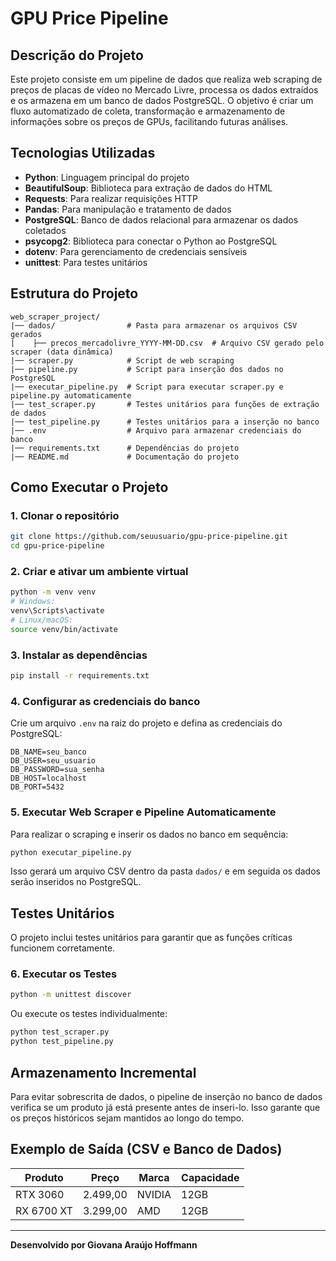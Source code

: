 # GPU Price Pipeline

## Descrição do Projeto
Este projeto consiste em um pipeline de dados que realiza web scraping de preços de placas de vídeo no Mercado Livre, processa os dados extraídos e os armazena em um banco de dados PostgreSQL. O objetivo é criar um fluxo automatizado de coleta, transformação e armazenamento de informações sobre os preços de GPUs, facilitando futuras análises.

## Tecnologias Utilizadas
- **Python**: Linguagem principal do projeto
- **BeautifulSoup**: Biblioteca para extração de dados do HTML
- **Requests**: Para realizar requisições HTTP
- **Pandas**: Para manipulação e tratamento de dados
- **PostgreSQL**: Banco de dados relacional para armazenar os dados coletados
- **psycopg2**: Biblioteca para conectar o Python ao PostgreSQL
- **dotenv**: Para gerenciamento de credenciais sensíveis
- **unittest**: Para testes unitários

## Estrutura do Projeto
```
web_scraper_project/
|── dados/                # Pasta para armazenar os arquivos CSV gerados
|    ├── precos_mercadolivre_YYYY-MM-DD.csv  # Arquivo CSV gerado pelo scraper (data dinâmica)
|── scraper.py            # Script de web scraping
|── pipeline.py           # Script para inserção dos dados no PostgreSQL
|── executar_pipeline.py  # Script para executar scraper.py e pipeline.py automaticamente
|── test_scraper.py       # Testes unitários para funções de extração de dados
|── test_pipeline.py      # Testes unitários para a inserção no banco
|── .env                  # Arquivo para armazenar credenciais do banco
|── requirements.txt      # Dependências do projeto
|── README.md             # Documentação do projeto
```

## Como Executar o Projeto
### 1. Clonar o repositório
```bash
git clone https://github.com/seuusuario/gpu-price-pipeline.git
cd gpu-price-pipeline
```

### 2. Criar e ativar um ambiente virtual
```bash
python -m venv venv
# Windows:
venv\Scripts\activate
# Linux/macOS:
source venv/bin/activate
```

### 3. Instalar as dependências
```bash
pip install -r requirements.txt
```

### 4. Configurar as credenciais do banco
Crie um arquivo `.env` na raiz do projeto e defina as credenciais do PostgreSQL:
```
DB_NAME=seu_banco
DB_USER=seu_usuario
DB_PASSWORD=sua_senha
DB_HOST=localhost
DB_PORT=5432
```

### 5. Executar Web Scraper e Pipeline Automaticamente
Para realizar o scraping e inserir os dados no banco em sequência:
```bash
python executar_pipeline.py
```
Isso gerará um arquivo CSV dentro da pasta `dados/` e em seguida os dados serão inseridos no PostgreSQL.

## Testes Unitários
O projeto inclui testes unitários para garantir que as funções críticas funcionem corretamente.

### 6. Executar os Testes
```bash
python -m unittest discover
```
Ou execute os testes individualmente:
```bash
python test_scraper.py
python test_pipeline.py
```

## Armazenamento Incremental
Para evitar sobrescrita de dados, o pipeline de inserção no banco de dados verifica se um produto já está presente antes de inseri-lo. Isso garante que os preços históricos sejam mantidos ao longo do tempo.

## Exemplo de Saída (CSV e Banco de Dados)
| Produto    | Preço   | Marca | Capacidade |
|------------|--------|--------|------------|
| RTX 3060  | 2.499,00 | NVIDIA | 12GB |
| RX 6700 XT | 3.299,00 | AMD | 12GB |

---
**Desenvolvido por Giovana Araújo Hoffmann**


